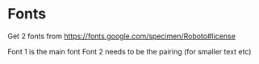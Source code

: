 # Fonts

Get 2 fonts from https://fonts.google.com/specimen/Roboto#license

Font 1 is the main font
Font 2 needs to be the pairing (for smaller text etc)

